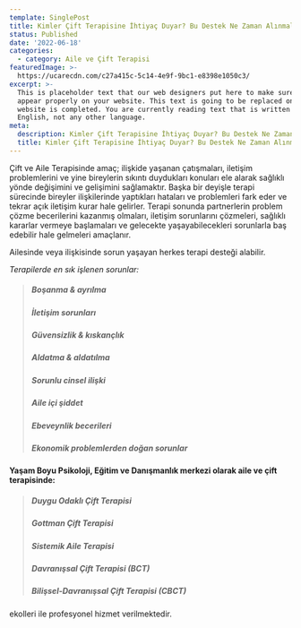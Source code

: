 ```yaml
---
template: SinglePost
title: Kimler Çift Terapisine İhtiyaç Duyar? Bu Destek Ne Zaman Alınmalıdır?
status: Published
date: '2022-06-18'
categories:
  - category: Aile ve Çift Terapisi
featuredImage: >-
  https://ucarecdn.com/c27a415c-5c14-4e9f-9bc1-e8398e1050c3/
excerpt: >-
  This is placeholder text that our web designers put here to make sure words
  appear properly on your website. This text is going to be replaced once the
  website is completed. You are currently reading text that is written in
  English, not any other language.
meta:
  description: Kimler Çift Terapisine İhtiyaç Duyar? Bu Destek Ne Zaman Alınmalıdır?
  title: Kimler Çift Terapisine İhtiyaç Duyar? Bu Destek Ne Zaman Alınmalıdır?
---
```


Çift ve Aile Terapisinde amaç; ilişkide yaşanan çatışmaları, iletişim problemlerini ve yine bireylerin sıkıntı duydukları konuları ele alarak sağlıklı yönde değişimini ve gelişimini sağlamaktır. Başka bir deyişle terapi sürecinde bireyler ilişkilerinde yaptıkları hataları ve problemleri fark eder ve tekrar açık iletişim kurar hale gelirler. Terapi sonunda partnerlerin problem çözme becerilerini kazanmış olmaları, iletişim sorunlarını çözmeleri, sağlıklı kararlar vermeye başlamaları ve gelecekte yaşayabilecekleri sorunlarla baş edebilir hale gelmeleri amaçlanır.

Ailesinde veya ilişkisinde sorun yaşayan herkes terapi desteği alabilir. 

*Terapilerde en sık işlenen sorunlar:*

> ##### Boşanma & ayrılma
> ##### İletişim sorunları
> ##### Güvensizlik & kıskançlık
> ##### Aldatma & aldatılma
> ##### Sorunlu cinsel ilişki
> ##### Aile içi şiddet
> ##### Ebeveynlik becerileri
> ##### Ekonomik problemlerden doğan sorunlar


**Yaşam Boyu Psikoloji, Eğitim ve Danışmanlık merkezi olarak aile ve çift terapisinde:**
> ##### Duygu Odaklı Çift Terapisi
> ##### Gottman Çift Terapisi
> ##### Sistemik Aile Terapisi
> ##### Davranışsal Çift Terapisi (BCT)
> ##### Bilişsel-Davranışsal Çift Terapisi (CBCT) 

ekolleri ile profesyonel hizmet verilmektedir.
